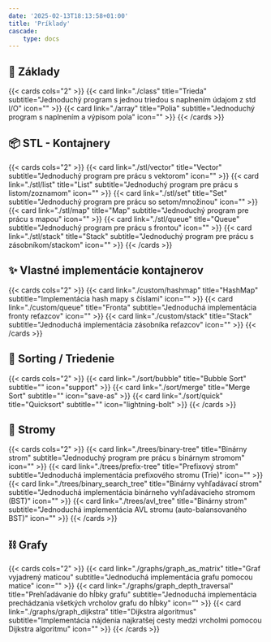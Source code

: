 ```yaml
---
date: '2025-02-13T18:13:58+01:00'
title: 'Príklady'
cascade:
    type: docs
---
```


## 🌱 Základy

{{< cards cols="2" >}}
{{< card link="./class" title="Trieda" subtitle="Jednoduchý program s jednou triedou s naplnením údajom z std I/O" icon="" >}}
{{< card link="./array" title="Polia" subtitle="Jednoduchý program s naplnením a výpisom pola" icon="" >}}
{{< /cards >}}

## 📦 STL - Kontajnery

{{< cards cols="2" >}}
{{< card link="./stl/vector" title="Vector" subtitle="Jednoduchý program pre prácu s vektorom" icon="" >}}
{{< card link="./stl/list" title="List" subtitle="Jednoduchý program pre prácu s listom/zoznamom" icon="" >}}
{{< card link="./stl/set" title="Set" subtitle="Jednoduchý program pre prácu so setom/množinou" icon="" >}}
{{< card link="./stl/map" title="Map" subtitle="Jednoduchý program pre prácu s mapou" icon="" >}}
{{< card link="./stl/queue" title="Queue" subtitle="Jednoduchý program pre prácu s frontou" icon="" >}}
{{< card link="./stl/stack" title="Stack" subtitle="Jednoduchý program pre prácu s zásobníkom/stackom" icon="" >}}
{{< /cards >}}

## ✨ Vlastné implementácie kontajnerov

{{< cards cols="2" >}}
{{< card link="./custom/hashmap" title="HashMap" subtitle="Implementácia hash mapy s číslami" icon="" >}}
{{< card link="./custom/queue" title="Fronta" subtitle="Jednoduchá implementácia fronty reťazcov" icon="" >}}
{{< card link="./custom/stack" title="Stack" subtitle="Jednoduchá implementácia zásobníka reťazcov" icon="" >}}
{{< /cards >}}

## 🔄 Sorting / Triedenie

{{< cards cols="2" >}}
{{< card link="./sort/bubble" title="Bubble Sort" subtitle="" icon="support" >}}
{{< card link="./sort/merge" title="Merge Sort" subtitle="" icon="save-as" >}}
{{< card link="./sort/quick" title="Quicksort" subtitle="" icon="lightning-bolt" >}}
{{< /cards >}}

## 🌳 Stromy

{{< cards cols="2" >}}
{{< card link="./trees/binary-tree" title="Binárny strom" subtitle="Jednoduchý program pre prácu s binárnym stromom" icon="" >}}
{{< card link="./trees/prefix-tree" title="Prefixový strom" subtitle="Jednoduchá implementácia prefixového stromu (Trie)" icon="" >}}
{{< card link="./trees/binary_search_tree" title="Binárny vyhľadávací strom" subtitle="Jednoduchá implementácia binárneho vyhľadávacieho stromom (BST)" icon="" >}}
{{< card link="./trees/avl_tree" title="Binárny strom" subtitle="Jednoduchá implementácia AVL stromu (auto-balansovaného BST)" icon="" >}}
{{< /cards >}}

## ⛓ Grafy

{{< cards cols="2" >}}
{{< card link="./graphs/graph_as_matrix" title="Graf vyjadrený maticou" subtitle="Jednoduchá implementácia grafu pomocou matice" icon="" >}}
{{< card link="./graphs/graph_depth_traversal" title="Prehľadávanie do hĺbky grafu" subtitle="Jednoduchá implementácia prechádzania všetkých vrcholov grafu do hĺbky" icon="" >}}
{{< card link="./graphs/graph_dijkstra" title="Dijkstra algoritmus" subtitle="Implementácia nájdenia najkratšej cesty medzi vrcholmi pomocou Dijkstra algoritmu" icon="" >}}
{{< /cards >}}

